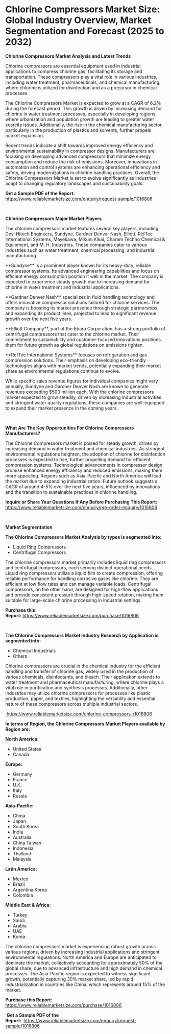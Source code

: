 <p><h1>Chlorine Compressors Market Size: Global Industry Overview, Market Segmentation and Forecast (2025 to 2032)</h1></p><p><strong>Chlorine Compressors Market Analysis and Latest Trends</strong></p>
<p><p>Chlorine compressors are essential equipment used in industrial applications to compress chlorine gas, facilitating its storage and transportation. These compressors play a vital role in various industries, including water treatment, pharmaceuticals, and chemical manufacturing, where chlorine is utilized for disinfection and as a precursor in chemical processes.</p><p>The Chlorine Compressors Market is expected to grow at a CAGR of 6.2% during the forecast period. This growth is driven by increasing demand for chlorine in water treatment processes, especially in developing regions where urbanization and population growth are leading to greater water scarcity issues. Additionally, the rise in the chemical manufacturing sector, particularly in the production of plastics and solvents, further propels market expansion.</p><p>Recent trends indicate a shift towards improved energy efficiency and environmental sustainability in compressor designs. Manufacturers are focusing on developing advanced compressors that minimize energy consumption and reduce the risk of emissions. Moreover, innovations in automation and control systems are enhancing operational efficiency and safety, driving modernizations in chlorine handling practices. Overall, the Chlorine Compressors Market is set to evolve significantly as industries adapt to changing regulatory landscapes and sustainability goals.</p></p>
<p><strong>Get a Sample PDF of the Report:&nbsp;</strong> <a href="https://www.reliablemarketsize.com/enquiry/request-sample/1016806?utm_campaign=3614&utm_medium=2&utm_source=Github&utm_content=ia&utm_term=17042025&utm_id=chlorine-compressors">https://www.reliablemarketsize.com/enquiry/request-sample/1016806</a></p>
<p>&nbsp;</p>
<p><strong>Chlorine Compressors Major Market Players</strong></p>
<p><p>The chlorine compressors market features several key players, including Devi Hitech Engineers, Sundyne, Gardner Denver Nash, Elliott, RefTec International Systems, Mayekawa, Mikuni Kikai, Charam Techno Chemical & Equipment, and M. H. Industries. These companies cater to various industries such as water treatment, chemical processing, and industrial manufacturing.</p><p>**Sundyne** is a prominent player known for its heavy-duty, reliable compressor systems. Its advanced engineering capabilities and focus on efficient energy consumption position it well in the market. The company is expected to experience steady growth due to increasing demand for chlorine in water treatment and industrial applications.</p><p>**Gardner Denver Nash** specializes in fluid handling technology and offers innovative compressor solutions tailored for chlorine services. The company is boosting its market presence through strategic partnerships and expanding its product lines, projected to lead to significant revenue growth over the next five years.</p><p>**Elliott Company**, part of the Ebara Corporation, has a strong portfolio of centrifugal compressors that cater to the chlorine market. Their commitment to sustainability and customer-focused innovations positions them for future growth as global regulations on emissions tighten.</p><p>**RefTec International Systems** focuses on refrigeration and gas compression solutions. Their emphasis on developing eco-friendly technologies aligns with market trends, potentially expanding their market share as environmental regulations continue to evolve.</p><p>While specific sales revenue figures for individual companies might vary annually, Sundyne and Gardner Denver Nash are known to generate revenues exceeding $500 million each. With the chlorine compressors market expected to grow steadily, driven by increasing industrial activities and stringent water quality regulations, these companies are well-equipped to expand their market presence in the coming years.</p></p>
<p>&nbsp;</p>
<p><strong>What Are The Key Opportunities For Chlorine Compressors Manufacturers?</strong></p>
<p><p>The Chlorine Compressors market is poised for steady growth, driven by increasing demand in water treatment and chemical industries. As stringent environmental regulations heighten, the adoption of chlorine for disinfection processes is expected to rise, further propelling demand for efficient compression systems. Technological advancements in compressor design promise enhanced energy efficiency and reduced emissions, making them more appealing. Regions such as Asia-Pacific and North America will lead the market due to expanding industrialization. Future outlook suggests a CAGR of around 4-5% over the next five years, influenced by innovations and the transition to sustainable practices in chlorine handling.</p></p>
<p><strong>Inquire or Share Your Questions If Any Before Purchasing This Report:</strong> <a href="https://www.reliablemarketsize.com/enquiry/pre-order-enquiry/1016806?utm_campaign=3614&utm_medium=2&utm_source=Github&utm_content=ia&utm_term=17042025&utm_id=chlorine-compressors">https://www.reliablemarketsize.com/enquiry/pre-order-enquiry/1016806</a></p>
<p>&nbsp;</p>
<p><strong>Market Segmentation</strong></p>
<p><strong>The Chlorine Compressors Market Analysis by types is segmented into:</strong></p>
<p><ul><li>Liquid Ring Compressors</li><li>Centrifugal Compressors</li></ul></p>
<p><p>The chlorine compressors market primarily includes liquid ring compressors and centrifugal compressors, each serving distinct operational needs. Liquid ring compressors utilize a liquid film to create compression, offering reliable performance for handling corrosive gases like chlorine. They are efficient at low flow rates and can manage variable loads. Centrifugal compressors, on the other hand, are designed for high-flow applications and provide consistent pressure through high-speed rotation, making them suitable for large-scale chlorine processing in industrial settings.</p></p>
<p><strong>Purchase this Report:&nbsp;</strong><a href="https://www.reliablemarketsize.com/purchase/1016806?utm_campaign=3614&utm_medium=2&utm_source=Github&utm_content=ia&utm_term=17042025&utm_id=chlorine-compressors">https://www.reliablemarketsize.com/purchase/1016806</a></p>
<p>&nbsp;</p>
<p><strong>The Chlorine Compressors Market Industry Research by Application is segmented into:</strong></p>
<p><ul><li>Chemical Industrials</li><li>Others</li></ul></p>
<p><p>Chlorine compressors are crucial in the chemical industry for the efficient handling and transfer of chlorine gas, widely used in the production of various chemicals, disinfectants, and bleach. Their application extends to water treatment and pharmaceutical manufacturing, where chlorine plays a vital role in purification and synthesis processes. Additionally, other industries may utilize chlorine compressors for processes like plastic production, paper, and textiles, highlighting the versatility and essential nature of these compressors across multiple industrial sectors.</p></p>
<p><a href="https://www.reliablemarketsize.com/chlorine-compressors-r1016806?utm_campaign=3614&utm_medium=2&utm_source=Github&utm_content=ia&utm_term=17042025&utm_id=chlorine-compressors">&nbsp;https://www.reliablemarketsize.com/chlorine-compressors-r1016806</a></p>
<p><strong>In terms of Region, the Chlorine Compressors Market Players available by Region are:</strong></p>
<p>
    <p> <strong> North America: </strong>
        <ul>
            <li>United States</li>
            <li>Canada</li>
        </ul>
        </p> 
    <p> <strong> Europe: </strong>
        <ul>
            <li>Germany</li>
            <li>France</li>
            <li>U.K.</li>
            <li>Italy</li>
            <li>Russia</li>
        </ul>
        </p> 
    <p> <strong> Asia-Pacific: </strong>
        <ul>
            <li>China</li>
            <li>Japan</li>
            <li>South Korea</li>
            <li>India</li>
            <li>Australia</li>
            <li>China Taiwan</li>
            <li>Indonesia</li>
            <li>Thailand</li>
            <li>Malaysia</li>
        </ul>
        </p> 
    <p> <strong> Latin America: </strong>
        <ul>
            <li>Mexico</li>
            <li>Brazil</li>
            <li>Argentina Korea</li>
            <li>Colombia</li>
        </ul>
        </p> 
    <p> <strong> Middle East & Africa: </strong>
        <ul>
            <li>Turkey</li>
            <li>Saudi</li>
            <li>Arabia</li>
            <li>UAE</li>
            <li>Korea</li>
        </ul>
    </p>
    </p>
<p><p>The chlorine compressors market is experiencing robust growth across various regions, driven by increasing industrial applications and stringent environmental regulations. North America and Europe are anticipated to dominate the market, collectively accounting for approximately 50% of the global share, due to advanced infrastructure and high demand in chemical processes. The Asia-Pacific region is expected to witness significant growth, potentially capturing 30% market share, led by rapid industrialization in countries like China, which represents around 15% of the market.</p></p>
<p><strong>Purchase this Report: </strong><a href="https://www.reliablemarketsize.com/purchase/1016806?utm_campaign=3614&utm_medium=2&utm_source=Github&utm_content=ia&utm_term=17042025&utm_id=chlorine-compressors">https://www.reliablemarketsize.com/purchase/1016806</a></p>
<p>&nbsp;<strong>Get a Sample PDF of the Report:&nbsp;&nbsp;</strong><a href="https://www.reliablemarketsize.com/enquiry/request-sample/1016806?utm_campaign=3614&utm_medium=2&utm_source=Github&utm_content=ia&utm_term=17042025&utm_id=chlorine-compressors">https://www.reliablemarketsize.com/enquiry/request-sample/1016806</a></p>
<p><strong></strong></p>
<p><p></p><p></p><p></p></p>